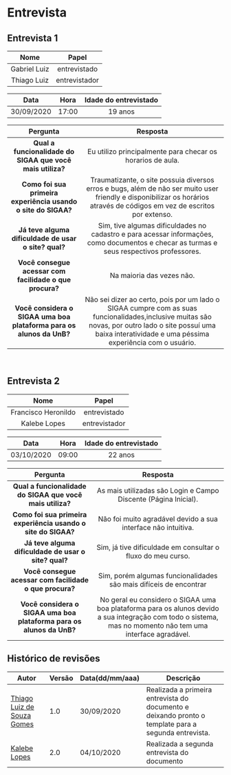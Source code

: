 # Entrevista

## Entrevista 1

|   Nome   | Papel |
|:--------:|:------:|
| Gabriel Luiz | entrevistado|
| Thiago Luiz | entrevistador | 

|   Data   | Hora | Idade do entrevistado |
|:--------:|:------:|:------:|
|30/09/2020  |17:00 |19 anos|

|   Pergunta   | Resposta |
|:--------:|:------:|
|**Qual a funcionalidade do SIGAA que você mais utiliza?**  | Eu utilizo principalmente para checar os horarios de aula.|
|**Como foi sua primeira experiência usando o site do SIGAA?**  | Traumatizante, o site possuia diversos erros e bugs, além de não ser muito user friendly e disponibilizar os horários através de códigos em vez de escritos por extenso.|
|**Já teve alguma dificuldade de usar o site? qual?**  | Sim, tive algumas dificuldades no cadastro e para acessar informações, como documentos e checar as turmas e seus respectivos professores.|
|**Você consegue acessar com facilidade o que procura?**  | Na maioria das vezes não.|
|**Você considera o SIGAA uma boa plataforma para os alunos da UnB?**  | Não sei dizer ao certo, pois por um lado o SIGAA cumpre com as suas funcionalidades,inclusive muitas são novas, por outro lado o site possuí uma baixa interatividade e uma péssima experiência com o usuário.|

<br/>

## Entrevista 2

|   Nome   |  Papel |  
|:--------:|:------:|
| Francisco Heronildo | entrevistado|
| Kalebe Lopes | entrevistador | 

|   Data   | Hora | Idade do entrevistado |
|:--------:|:------:|:------:|
|03/10/2020|  09:00 |22 anos|


|   Pergunta   | Resposta |
|:--------:|:------:|
|**Qual a funcionalidade do SIGAA que você mais utiliza?**  | As mais utilizadas são Login e Campo Discente (Página Inicial). |
|**Como foi sua primeira experiência usando o site do SIGAA?**  | Não foi muito agradável devido a sua interface não intuitiva. |
|**Já teve alguma dificuldade de usar o site? qual?**  | Sim, já tive dificuldade em consultar o fluxo do meu curso. |
|**Você consegue acessar com facilidade o que procura?**  | Sim, porém algumas funcionalidades são mais difíceis de encontrar |
|**Você considera o SIGAA uma boa plataforma para os alunos da UnB?**  | No geral eu considero o SIGAA uma boa plataforma para os alunos devido a sua integração com todo o sistema, mas no momento não tem uma interface agradável. |


## **Histórico de revisões**
Autor | Versão | Data(dd/mm/aaa) | Descrição 
---- | ----------- | ------ | ---------
[Thiago Luiz de Souza Gomes](https://github.com/thiagomesUNB) | 1.0 | 30/09/2020 | Realizada a primeira entrevista do documento e deixando pronto o template para a segunda entrevista.
[Kalebe Lopes](https://github.com/KalebeLopes) | 2.0 | 04/10/2020 | Realizada a segunda entrevista do documento
